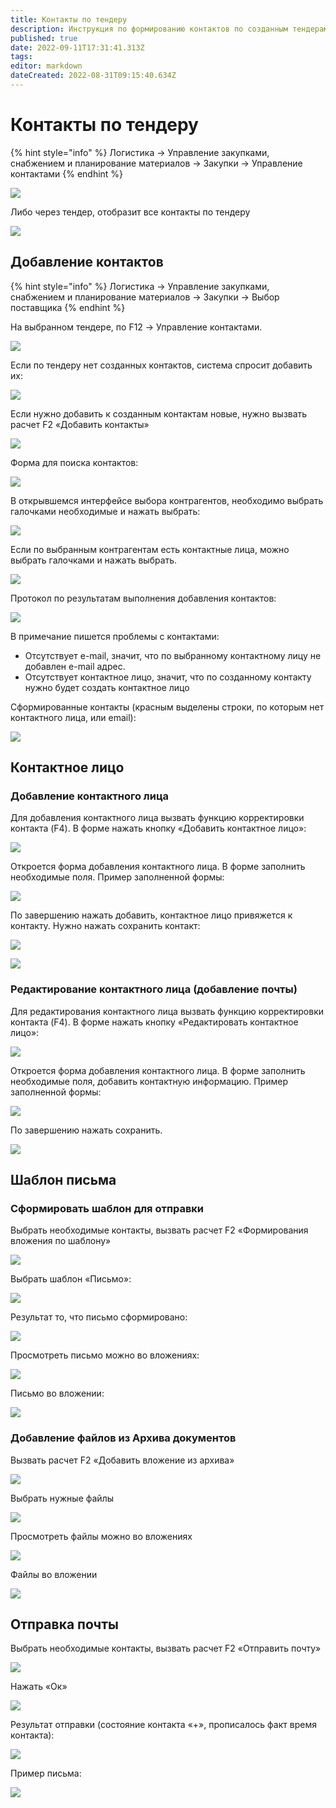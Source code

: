 ```yaml
---
title: Контакты по тендеру
description: Инструкция по формированию контактов по созданным тендерам
published: true
date: 2022-09-11T17:31:41.313Z
tags: 
editor: markdown
dateCreated: 2022-08-31T09:15:40.634Z
---
```


# Контакты по тендеру

{% hint style="info" %}
Логистика → Управление закупками, снабжением и планирование материалов → Закупки → Управление контактами
{% endhint %}

![](<../../assets/0 (135).png>)

Либо через тендер, отобразит все контакты по тендеру

![](<../../assets/1 (136).png>)

## Добавление контактов

{% hint style="info" %}
Логистика → Управление закупками, снабжением и планирование материалов → Закупки → Выбор поставщика
{% endhint %}

На выбранном тендере, по F12 -> Управление контактами.

![](<../../assets/2 (128).png>)

Если по тендеру нет созданных контактов, система спросит добавить их:

![](<../../assets/3 (114).png>)

Если нужно добавить к созданным контактам новые, нужно вызвать расчет F2 «Добавить контакты»

![](<../../assets/4 (99).png>)

Форма для поиска контактов:

![](<../../assets/5 (34).png>)

В открывшемся интерфейсе выбора контрагентов, необходимо выбрать галочками необходимые и нажать выбрать:

![](<../../assets/6 (59).png>)

Если по выбранным контрагентам есть контактные лица, можно выбрать галочками и нажать выбрать.

![](<../../assets/7 (46).png>)

Протокол по результатам выполнения добавления контактов:

![](<../../assets/8 (49).png>)

В примечание пишется проблемы с контактами:

* Отсутствует e-mail, значит, что по выбранному контактному лицу не добавлен e-mail адрес.
* Отсутствует контактное лицо, значит, что по созданному контакту нужно будет создать контактное лицо

Сформированные контакты (красным выделены строки, по которым нет контактного лица, или email):

![](<../../assets/9 (15).png>)

## Контактное лицо

### Добавление контактного лица

Для добавления контактного лица вызвать функцию корректировки контакта (F4). В форме нажать кнопку «Добавить контактное лицо»:

![](<../../assets/10 (25).png>)

Откроется форма добавления контактного лица. В форме заполнить необходимые поля. Пример заполненной формы:

![](<../../assets/11 (35).png>)

По завершению нажать добавить, контактное лицо привяжется к контакту. Нужно нажать сохранить контакт:

![](<../../assets/12 (13).png>)

![](<../../assets/13 (26).png>)

### Редактирование контактного лица (добавление почты)

Для редактирования контактного лица вызвать функцию корректировки контакта (F4). В форме нажать кнопку «Редактировать контактное лицо»:

![](<../../assets/14 (23).png>)

Откроется форма добавления контактного лица. В форме заполнить необходимые поля, добавить контактную информацию. Пример заполненной формы:

![](<../../assets/15 (20).png>)

По завершению нажать сохранить.

![](<../../assets/16 (18).png>)

## Шаблон письма

### Сформировать шаблон для отправки

Выбрать необходимые контакты, вызвать расчет F2 «Формирования вложения по шаблону»

![](<../../assets/17 (16).png>)

Выбрать шаблон «Письмо»:

![](<../../assets/18 (16).png>)

Результат то, что письмо сформировано:

![](<../../assets/19 (9).png>)

Просмотреть письмо можно во вложениях:

![](<../../assets/20 (9).png>)

Письмо во вложении:

![](<../../assets/21 (3).png>)

### Добавление файлов из Архива документов

Вызвать расчет F2 «Добавить вложение из архива»

![](<../../assets/image (46).png>)

Выбрать нужные файлы

![](<../../assets/image (61).png>)

Просмотреть файлы можно во вложениях

![](<../../assets/image (56).png>)

Файлы во вложении

![](<../../assets/image (459).png>)

## Отправка почты

Выбрать необходимые контакты, вызвать расчет F2 «Отправить почту»

![](<../../assets/22 (9).png>)

Нажать «Ок»

![](<../../assets/23 (7).png>)

Результат отправки (состояние контакта «+», прописалось факт время контакта):

![](<../../assets/24 (6).png>)

Пример письма:

![](<../../assets/25 (3).png>)
